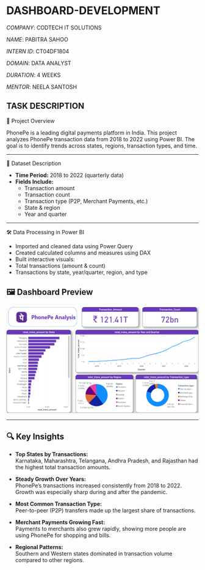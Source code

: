 # DASHBOARD-DEVELOPMENT

*COMPANY*: CODTECH IT SOLUTIONS

*NAME*: PABITRA SAHOO

*INTERN ID*: CT04DF1804

*DOMAIN*: DATA ANALYST

*DURATION*: 4 WEEKS

*MENTOR*: NEELA SANTOSH

## TASK DESCRIPTION

 📌 Project Overview

PhonePe is a leading digital payments platform in India. This project analyzes PhonePe transaction data from 2018 to 2022 using Power BI. The goal is to identify trends across states, regions, transaction types, and time.

---

 📁 Dataset Description

- **Time Period:** 2018 to 2022 (quarterly data)
- **Fields Include:**
  - Transaction amount
  - Transaction count
  - Transaction type (P2P, Merchant Payments, etc.)
  - State & region
  - Year and quarter

---

 🛠️ Data Processing in Power BI

- Imported and cleaned data using Power Query
- Created calculated columns and measures using DAX
- Built interactive visuals:
- Total transactions (amount & count)
- Transactions by state, year/quarter, region, and type

## 🖼️ Dashboard Preview

![PhonePe Dashboard](Dashboard.png)

---

## 🔍 Key Insights

- **Top States by Transactions:**  
  Karnataka, Maharashtra, Telangana, Andhra Pradesh, and Rajasthan had the highest total transaction amounts.

- **Steady Growth Over Years:**  
  PhonePe’s transactions increased consistently from 2018 to 2022. Growth was especially sharp during and after the pandemic.

- **Most Common Transaction Type:**  
  Peer-to-peer (P2P) transfers made up the largest share of transactions.

- **Merchant Payments Growing Fast:**  
  Payments to merchants also grew rapidly, showing more people are using PhonePe for shopping and bills.

- **Regional Patterns:**  
  Southern and Western states dominated in transaction volume compared to other regions.



 
  
